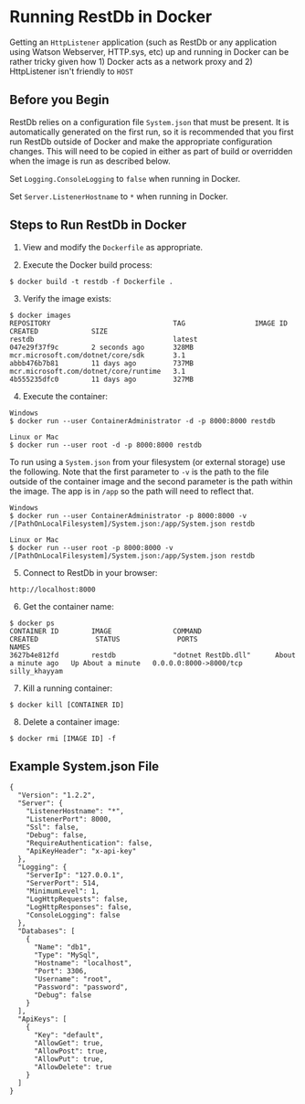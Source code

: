 # Running RestDb in Docker
 
Getting an ```HttpListener``` application (such as RestDb or any application using Watson Webserver, HTTP.sys, etc) up and running in Docker can be rather tricky given how 1) Docker acts as a network proxy and 2) HttpListener isn't friendly to ```HOST```

## Before you Begin

RestDb relies on a configuration file ```System.json``` that must be present.  It is automatically generated on the first run, so it is recommended that you first run RestDb outside of Docker and make the appropriate configuration changes.  This will need to be copied in either as part of build or overridden when the image is run as described below.

Set ```Logging.ConsoleLogging``` to ```false``` when running in Docker.

Set ```Server.ListenerHostname``` to ```*``` when running in Docker.

## Steps to Run RestDb in Docker

1) View and modify the ```Dockerfile``` as appropriate.

2) Execute the Docker build process:
```
$ docker build -t restdb -f Dockerfile .
```

3) Verify the image exists:
```
$ docker images
REPOSITORY                              TAG                 IMAGE ID            CREATED             SIZE
restdb                                  latest              047e29f37f9c        2 seconds ago       328MB
mcr.microsoft.com/dotnet/core/sdk       3.1                 abbb476b7b81        11 days ago         737MB
mcr.microsoft.com/dotnet/core/runtime   3.1                 4b555235dfc0        11 days ago         327MB
```
 
4) Execute the container:
```
Windows
$ docker run --user ContainerAdministrator -d -p 8000:8000 restdb

Linux or Mac
$ docker run --user root -d -p 8000:8000 restdb
```

To run using a ```System.json``` from your filesystem (or external storage) use the following.  Note that the first parameter to ```-v``` is the path to the file outside of the container image and the second parameter is the path within the image.  The app is in ```/app``` so the path will need to reflect that.
```
Windows
$ docker run --user ContainerAdministrator -p 8000:8000 -v /[PathOnLocalFilesystem]/System.json:/app/System.json restdb

Linux or Mac 
$ docker run --user root -p 8000:8000 -v /[PathOnLocalFilesystem]/System.json:/app/System.json restdb
```

5) Connect to RestDb in your browser:
```
http://localhost:8000
```

6) Get the container name:
```
$ docker ps
CONTAINER ID        IMAGE               COMMAND                  CREATED              STATUS              PORTS                    NAMES
3627b4e812fd        restdb              "dotnet RestDb.dll"      About a minute ago   Up About a minute   0.0.0.0:8000->8000/tcp   silly_khayyam
```

7) Kill a running container:
```
$ docker kill [CONTAINER ID]
```

8) Delete a container image:
```
$ docker rmi [IMAGE ID] -f
```

## Example System.json File
```
{
  "Version": "1.2.2",
  "Server": {
    "ListenerHostname": "*",
    "ListenerPort": 8000,
    "Ssl": false,
    "Debug": false,
    "RequireAuthentication": false,
    "ApiKeyHeader": "x-api-key"
  },
  "Logging": {
    "ServerIp": "127.0.0.1",
    "ServerPort": 514,
    "MinimumLevel": 1,
    "LogHttpRequests": false,
    "LogHttpResponses": false,
    "ConsoleLogging": false
  },
  "Databases": [
    {
      "Name": "db1",
      "Type": "MySql",
      "Hostname": "localhost",
      "Port": 3306,
      "Username": "root",
      "Password": "password",
      "Debug": false
    }
  ],
  "ApiKeys": [
    {
      "Key": "default",
      "AllowGet": true,
      "AllowPost": true,
      "AllowPut": true,
      "AllowDelete": true
    }
  ]
}
```
